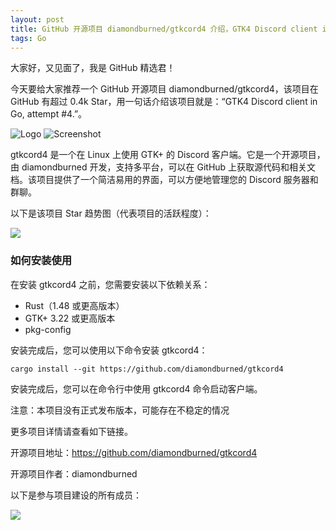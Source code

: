 ```yaml
---
layout: post
title: GitHub 开源项目 diamondburned/gtkcord4 介绍，GTK4 Discord client in Go, attempt #4.
tags: Go
---
```


大家好，又见面了，我是 GitHub 精选君！

今天要给大家推荐一个 GitHub 开源项目 diamondburned/gtkcord4，该项目在 GitHub 有超过 0.4k Star，用一句话介绍该项目就是：“GTK4 Discord client in Go, attempt #4.”。

![Logo](https://raw.githubusercontent.com/diamondburned/gtkcord4/master/./internal/icons/svg/logo.svg)
![Screenshot](https://raw.githubusercontent.com/diamondburned/gtkcord4/master/./.github/screenshot2.png)

gtkcord4 是一个在 Linux 上使用 GTK+ 的 Discord 客户端。它是一个开源项目，由 diamondburned 开发，支持多平台，可以在 GitHub 上获取源代码和相关文档。该项目提供了一个简洁易用的界面，可以方便地管理您的 Discord 服务器和群聊。


以下是该项目 Star 趋势图（代表项目的活跃程度）：

![](https://api.star-history.com/svg?repos=diamondburned/gtkcord4&type=Timeline)

### 如何安装使用

在安装 gtkcord4 之前，您需要安装以下依赖关系：

- Rust（1.48 或更高版本）
- GTK+ 3.22 或更高版本
- pkg-config

安装完成后，您可以使用以下命令安装 gtkcord4：
```
cargo install --git https://github.com/diamondburned/gtkcord4
```

安装完成后，您可以在命令行中使用 gtkcord4 命令启动客户端。

注意：本项目没有正式发布版本，可能存在不稳定的情况


更多项目详情请查看如下链接。

开源项目地址：https://github.com/diamondburned/gtkcord4 

开源项目作者：diamondburned

以下是参与项目建设的所有成员：

![](https://contrib.rocks/image?repo=diamondburned/gtkcord4)

